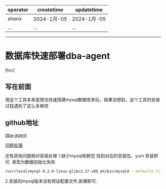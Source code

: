 | operator | createtime | updatetime |
| ---- | ---- | ---- |
| shenx | 2024-1月-05 | 2024-1月-05  |
| ... | ... | ... |
---
# 数据库快速部署dba-agent

[toc]

## 写在前面
用这个工具本来是想法快速搭建mysql数据库来玩，结果没想到，这个工具的安装过程遇到了这么多麻烦

## github地址
[dba-agent](https://github.com/Neeky/dbm-agent)

[问题处理](..\\python\\python缺少系统库的原因及解决办法.md)

还有其他问题相对容易处理
1.缺少mysql依赖包 找到对应的安装包，yum 安装即可.
表现为数据初始化失败
```bash
/usr/local/mysql-8.2.0-linux-glibc2.17-x86_64/bin/mysqld --defaults-file=/tmp/mysql-init.cnf --init-file=/tmp/mysql-init-user.sql --initialize-insecure
```
2.安装的mysql版本没有预设配置文件,新建即可.

